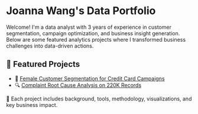 # Joanna Wang's Data Portfolio

Welcome! I'm a data analyst with 3 years of experience in customer segmentation, campaign optimization, and business insight generation.
Below are some featured analytics projects where I transformed business challenges into data-driven actions.

## 📌 Featured Projects
- 🎯 [Female Customer Segmentation for Credit Card Campaigns](./female-segmentation.md)  
- 🔍 [Complaint Root Cause Analysis on 220K Records](#coming-soon)
  
🧠 Each project includes background, tools, methodology, visualizations, and key business impact.
